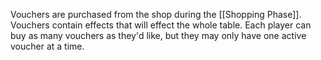 Vouchers are purchased from the shop during the [[Shopping Phase]]. 
Vouchers contain effects that will effect the whole table.
Each player can buy as many vouchers as they'd like, but they may only have one active voucher at a time.
